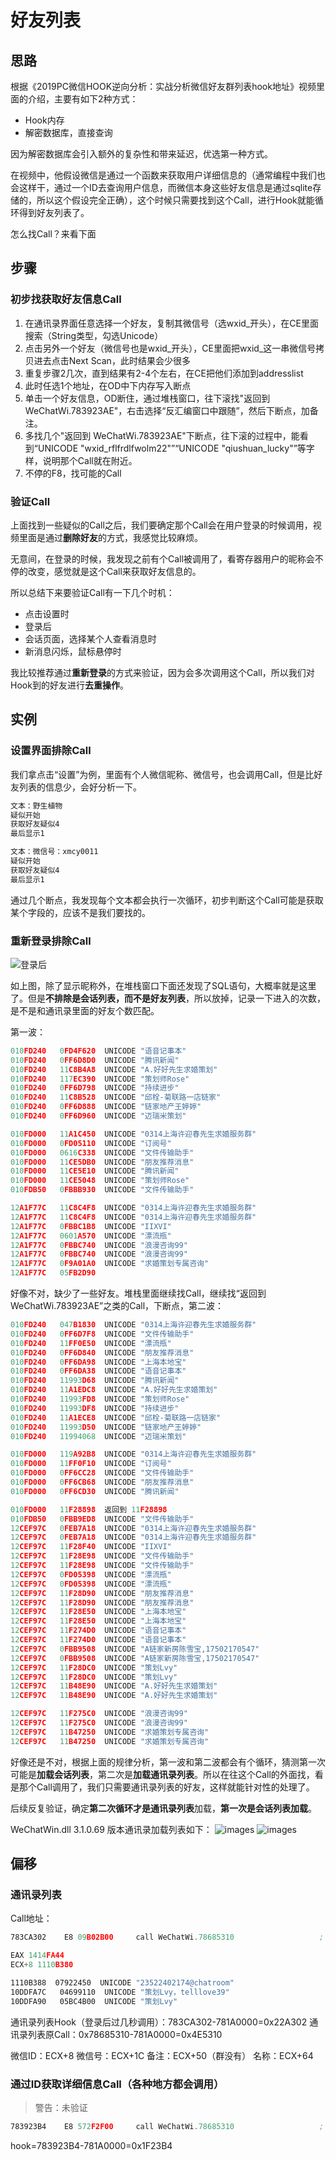 # 好友列表

## 思路

根据《2019PC微信HOOK逆向分析：实战分析微信好友群列表hook地址》视频里面的介绍，主要有如下2种方式：
- Hook内存
- 解密数据库，直接查询

因为解密数据库会引入额外的复杂性和带来延迟，优选第一种方式。

在视频中，他假设微信是通过一个函数来获取用户详细信息的（通常编程中我们也会这样干，通过一个ID去查询用户信息，而微信本身这些好友信息是通过sqlite存储的，所以这个假设完全正确），这个时候只需要找到这个Call，进行Hook就能循环得到好友列表了。

怎么找Call？来看下面

## 步骤

### 初步找获取好友信息Call

1. 在通讯录界面任意选择一个好友，复制其微信号（选wxid_开头），在CE里面搜索（String类型，勾选Unicode）
2. 点击另外一个好友（微信号也是wxid_开头），CE里面把wxid_这一串微信号拷贝进去点击Next Scan，此时结果会少很多
3. 重复步骤2几次，直到结果有2-4个左右，在CE把他们添加到addresslist
4. 此时任选1个地址，在OD中下内存写入断点
5. 单击一个好友信息，OD断住，通过堆栈窗口，往下滚找"返回到 WeChatWi.783923AE"，右击选择“反汇编窗口中跟随”，然后下断点，加备注。
6. 多找几个"返回到 WeChatWi.783923AE"下断点，往下滚的过程中，能看到“UNICODE "wxid_rflfrdlfwolm22"”“UNICODE "qiushuan_lucky"”等字样，说明那个Call就在附近。
7. 不停的F8，找可能的Call

### 验证Call

上面找到一些疑似的Call之后，我们要确定那个Call会在用户登录的时候调用，视频里面是通过**删除好友**的方式，我感觉比较麻烦。

无意间，在登录的时候，我发现之前有个Call被调用了，看寄存器用户的昵称会不停的改变，感觉就是这个Call来获取好友信息的。

所以总结下来要验证Call有一下几个时机：
- 点击设置时
- 登录后
- 会话页面，选择某个人查看消息时
- 新消息闪烁，鼠标悬停时

我比较推荐通过**重新登录**的方式来验证，因为会多次调用这个Call，所以我们对Hook到的好友进行**去重操作**。

## 实例

### 设置界面排除Call

我们拿点击“设置”为例，里面有个人微信昵称、微信号，也会调用Call，但是比好友列表的信息少，会好分析一下。

```bash
文本：野生植物
疑似开始 
获取好友疑似4
最后显示1

文本：微信号：xmcy0011
疑似开始
获取好友疑似4
最后显示1
```

通过几个断点，我发现每个文本都会执行一次循环，初步判断这个Call可能是获取某个字段的，应该不是我们要找的。

### 重新登录排除Call

![登录后](./images/friend_call1_sql.png)

如上图，除了显示昵称外，在堆栈窗口下面还发现了SQL语句，大概率就是这里了。但是**不排除是会话列表，而不是好友列表**，所以放掉，记录一下进入的次数，是不是和通讯录里面的好友个数匹配。

第一波：
```h
010FD240   0FD4F620  UNICODE "语音记事本"
010FD240   0FF6D8D0  UNICODE "腾讯新闻"
010FD240   11C8B4A8  UNICODE "A.好好先生求婚策划"
010FD240   117EC390  UNICODE "策划师Rose"
010FD240   0FF6D798  UNICODE "持续进步"
010FD240   11C8B528  UNICODE "邱栓-菊联路一店链家"
010FD240   0FF6D888  UNICODE "链家地产王婷婷"
010FD240   0FF6D960  UNICODE "迈瑞米策划"

010FD000   11A1C450  UNICODE "0314上海许迎春先生求婚服务群"
010FD000   0FD05110  UNICODE "订阅号"
010FD000   0616C338  UNICODE "文件传输助手"
010FD000   11CE5DB0  UNICODE "朋友推荐消息"
010FD000   11CE5E10  UNICODE "腾讯新闻"
010FD000   11CE5048  UNICODE "策划师Rose"
010FDB50   0FBBB930  UNICODE "文件传输助手"

12A1F77C   11C8C4F8  UNICODE "0314上海许迎春先生求婚服务群"
12A1F77C   11C8C4F8  UNICODE "0314上海许迎春先生求婚服务群"
12A1F77C   0FBBC1B8  UNICODE "IIXVI"
12A1F77C   0601A570  UNICODE "漂流瓶"
12A1F77C   0FBBC740  UNICODE "浪漫咨询99"
12A1F77C   0FBBC740  UNICODE "浪漫咨询99"
12A1F77C   0F9A01A0  UNICODE "求婚策划专属咨询"
12A1F77C   05FB2D90
```

好像不对，缺少了一些好友。堆栈里面继续找Call，继续找“返回到 WeChatWi.783923AE”之类的Call，下断点，第二波：
```h
010FD240   047B1830  UNICODE "0314上海许迎春先生求婚服务群"
010FD240   0FF6D7F8  UNICODE "文件传输助手"
010FD240   11FF0E50  UNICODE "漂流瓶"
010FD240   0FF6D840  UNICODE "朋友推荐消息"
010FD240   0FF6DA98  UNICODE "上海本地宝"
010FD240   0FF6DA38  UNICODE "语音记事本"
010FD240   11993D68  UNICODE "腾讯新闻"
010FD240   11A1EDC8  UNICODE "A.好好先生求婚策划"
010FD240   11993FD8  UNICODE "策划师Rose"
010FD240   11993DF8  UNICODE "持续进步"
010FD240   11A1ECE8  UNICODE "邱栓-菊联路一店链家"
010FD240   11993D50  UNICODE "链家地产王婷婷"
010FD240   11994068  UNICODE "迈瑞米策划"

010FD000   119A92B8  UNICODE "0314上海许迎春先生求婚服务群"
010FD000   11FF0F10  UNICODE "订阅号"
010FD000   0FF6CC28  UNICODE "文件传输助手"
010FD000   0FF6CB68  UNICODE "朋友推荐消息"
010FD000   0FF6CD30  UNICODE "腾讯新闻"

010FD000   11F28898  返回到 11F28898
010FDB50   0FBB9ED8  UNICODE "文件传输助手"
12CEF97C   0FEB7A18  UNICODE "0314上海许迎春先生求婚服务群"
12CEF97C   0FEB7A18  UNICODE "0314上海许迎春先生求婚服务群"
12CEF97C   11F28F40  UNICODE "IIXVI"
12CEF97C   11F28E98  UNICODE "文件传输助手"
12CEF97C   11F28E98  UNICODE "文件传输助手"
12CEF97C   0FD05398  UNICODE "漂流瓶"
12CEF97C   0FD05398  UNICODE "漂流瓶"
12CEF97C   11F28D90  UNICODE "朋友推荐消息"
12CEF97C   11F28D90  UNICODE "朋友推荐消息"
12CEF97C   11F28E50  UNICODE "上海本地宝"
12CEF97C   11F28E50  UNICODE "上海本地宝"
12CEF97C   11F274D0  UNICODE "语音记事本"
12CEF97C   11F274D0  UNICODE "语音记事本"
12CEF97C   0FBB9508  UNICODE "A链家新房陈雪宝,17502170547"
12CEF97C   0FBB9508  UNICODE "A链家新房陈雪宝,17502170547"
12CEF97C   11F28DC0  UNICODE "策划Lvy"
12CEF97C   11F28DC0  UNICODE "策划Lvy"
12CEF97C   11B48E90  UNICODE "A.好好先生求婚策划"
12CEF97C   11B48E90  UNICODE "A.好好先生求婚策划"

12CEF97C   11F275C0  UNICODE "浪漫咨询99"
12CEF97C   11F275C0  UNICODE "浪漫咨询99"
12CEF97C   11B47250  UNICODE "求婚策划专属咨询"
12CEF97C   11B47250  UNICODE "求婚策划专属咨询"
```

好像还是不对，根据上面的规律分析，第一波和第二波都会有个循环，猜测第一次可能是**加载会话列表**，第二次是**加载通讯录列表**。所以在往这个Call的外面找，看是那个Call调用了，我们只需要通讯录列表的好友，这样就能针对性的处理了。

后续反复验证，确定**第二次循环才是通讯录列表**加载，**第一次是会话列表加载**。

WeChatWin.dll 3.1.0.69 版本通讯录加载列表如下：
![images](./images/contact_call_screenhost.png)
![images](./images/contact_call_screenhost2.png)

## 偏移

### 通讯录列表

Call地址：
```asm
783CA302    E8 09B02B00     call WeChatWi.78685310                   ; 通讯录列表，疑似结束1
```

```asm
EAX 1414FA44
ECX+8 1110B380

1110B388  07922450  UNICODE "23522402174@chatroom"
10DDFA7C   04699110  UNICODE "策划Lvy，telllove39"
10DDFA90   05BC4B00  UNICODE "策划Lvy"
```

通讯录列表Hook（登录后过几秒调用）：783CA302-781A0000=0x22A302
通讯录列表原Call：0x78685310-781A0000=0x4E5310

微信ID：ECX+8
微信号：ECX+1C
备注：ECX+50（群没有）
名称：ECX+64

### 通过ID获取详细信息Call（各种地方都会调用）

> 警告：未验证

```asm
783923B4    E8 572F2F00     call WeChatWi.78685310                   ; 好友详情-最开始1
```

hook=783923B4-781A0000=0x1F23B4